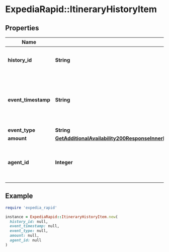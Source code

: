 # ExpediaRapid::ItineraryHistoryItem

## Properties

| Name | Type | Description | Notes |
| ---- | ---- | ----------- | ----- |
| **history_id** | **String** | Itinerary history id for particular change. | [optional] |
| **event_timestamp** | **String** | Date and time in UTC of the change event, in extended ISO 8601 format. | [optional] |
| **event_type** | **String** |  | [optional] |
| **amount** | [**GetAdditionalAvailability200ResponseInnerRoomsInnerRatesInnerOccupancyPricingValueTotalsInclusiveBillableCurrency**](GetAdditionalAvailability200ResponseInnerRoomsInnerRatesInnerOccupancyPricingValueTotalsInclusiveBillableCurrency.md) |  | [optional] |
| **agent_id** | **Integer** | An agent user id number associated with a modification. | [optional] |

## Example

```ruby
require 'expedia_rapid'

instance = ExpediaRapid::ItineraryHistoryItem.new(
  history_id: null,
  event_timestamp: null,
  event_type: null,
  amount: null,
  agent_id: null
)
```

